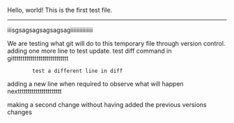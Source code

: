 Hello, world! This is the first test file.

----
iiisgsagsagsagsagsagiiiiiiiiiiiiiii

We are testing what git will do
to this temporary file through version control.
adding one more line to test update.
test diff command in gitttttttttttttttttttttttttttt

            test a different line in diff
adding a new line when required to observe
        what will happen nextttttttttttttttttttttt

making a second change without having added the previous
versions changes
